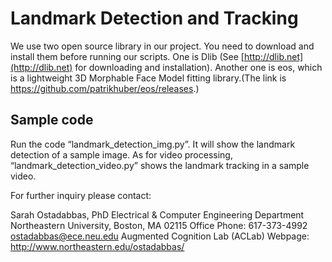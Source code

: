 # Landmark Detection and Tracking

We use two open source library in our project. You need to download and install them before running our scripts. One is Dlib (See [http://dlib.net](http://dlib.net) for downloading and installation). Another one is eos, which is a lightweight 3D Morphable Face Model fitting library.(The link is https://github.com/patrikhuber/eos/releases.)

## Sample code

Run the code “landmark_detection_img.py”. It will show the landmark detection of a sample image.
As for video processing, “landmark_detection_video.py” shows the landmark tracking in a sample video.



For further inquiry please contact: 

Sarah Ostadabbas, PhD
Electrical & Computer Engineering Department
Northeastern University, Boston, MA 02115
Office Phone: 617-373-4992
ostadabbas@ece.neu.edu
Augmented Cognition Lab (ACLab) Webpage: http://www.northeastern.edu/ostadabbas/